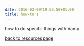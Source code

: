 ```yaml
---
date: 2016-03-09T19:56:50+01:00
title: how-to's
---
```


how to do specific things with Vamp

[back to resources page](/resources/)
